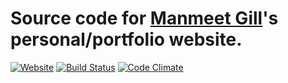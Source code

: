 # Source code for [Manmeet Gill](https://manmeetgill.com)'s personal/portfolio website.

[![Website](https://img.shields.io/website-up-down-green-red/http/manmeetgill.com.svg?maxAge=2592000)](manmeetgill.com)
[![Build Status](https://travis-ci.org/tf2manu994/tf2manu994.github.io.svg?branch=master)](https://travis-ci.org/tf2manu994/tf2manu994.github.io)
[![Code Climate](https://codeclimate.com/github/tf2manu994/tf2manu994.github.io/badges/gpa.svg)](https://codeclimate.com/github/tf2manu994/tf2manu994.github.io)
